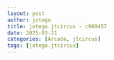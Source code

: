 ```yaml
---
layout: post
author: jotego
title: jotego.jtcircus - c969457
date: 2025-03-21
categories: [Arcade, jtcircus]
tags: [jotego.jtcircus]
---
```


